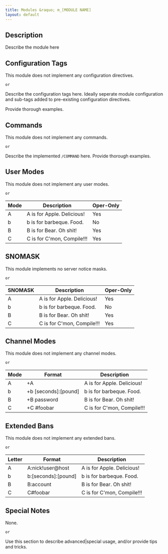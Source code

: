 ```yaml
---
title: Modules &raquo; m_[MODULE NAME]
layout: default
---
```


## Description

Describe the module here

## Configuration Tags

This module does not implement any configuration directives.

`or`

Describe the configuration tags here. Ideally seperate module configuration and sub-tags added to pre-existing
configuration directives.

Provide thorough examples.

## Commands

This module does not implement any commands.

`or`

Describe the implemented `/COMMAND` here. Provide thorough examples.

## User Modes

This module does not implement any user modes.

`or`

Mode | Description | Oper-Only
------- | ----------- | ---------
A | A is for Apple. Delicious! | Yes
b | b is for barbeque. Food.  | No
B | B is for Bear. Oh shit! | Yes
C | C is for C'mon, Compile!!! | Yes


## SNOMASK

This module implements no server notice masks.

`or`

SNOMASK | Description | Oper-Only
------- | ----------- | ---------
A | A is for Apple. Delicious! | Yes
b | b is for barbeque. Food.  | No
B | B is for Bear. Oh shit! | Yes
C | C is for C'mon, Compile!!! | Yes

## Channel Modes

This module does not implement any channel modes.

`or`

Mode | Format | Description
------- | ----------- | ---------
A | +A | A is for Apple. Delicious!
b | +b [seconds]:[pound] | b is for barbeque. Food.
B | +B password | B is for Bear. Oh shit!
C | +C #foobar | C is for C'mon, Compile!!!

## Extended Bans

This module does not implement any extended bans.

`or`

Letter | Format | Description
------- | ----------- | ---------
A | A:nick!user@host | A is for Apple. Delicious!
b | b:[seconds]:[pound] | b is for barbeque. Food.
B | B:account | B is for Bear. Oh shit!
C | C#foobar | C is for C'mon, Compile!!!

## Special Notes

None.

`or`

Use this section to describe advanced|special usage, and/or provide tips and tricks.
